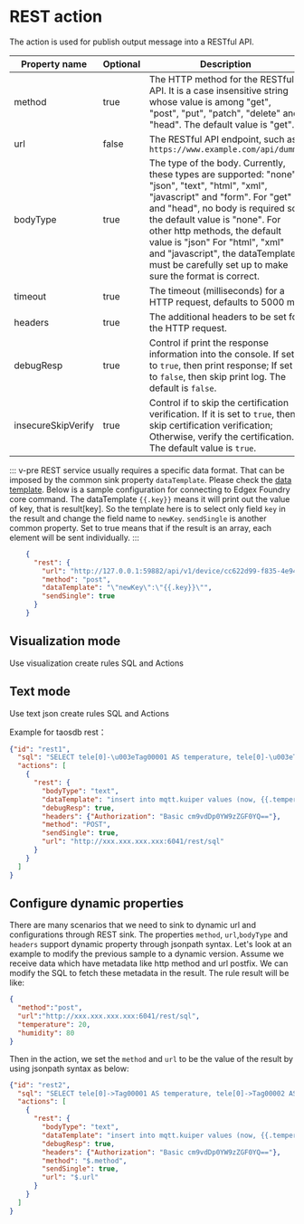 # REST action

The action is used for publish output message into a RESTful API.

| Property name     | Optional | Description                                                  |
| ----------------- | -------- | ------------------------------------------------------------ |
| method            | true    | The HTTP method for the RESTful API. It is a case insensitive string whose value is among "get", "post", "put", "patch", "delete" and "head". The default value is "get". |
| url             | false    | The RESTful API endpoint, such as ``https://www.example.com/api/dummy``                  |
| bodyType          | true     | The type of the body. Currently, these types are supported: "none", "json", "text", "html", "xml", "javascript" and "form". For "get" and "head", no body is required so the default value is "none". For other http methods, the default value is "json" For "html", "xml" and "javascript", the dataTemplate must be carefully set up to make sure the format is correct. |
| timeout   | true     | The timeout (milliseconds) for a HTTP request, defaults to 5000 ms |
| headers            | true     | The additional headers to be set for the HTTP request. |
| debugResp | true | Control if print the response information into the console. If set it to `true`, then print response; If set to `false`, then skip print log. The default is `false`. |
| insecureSkipVerify | true | Control if to skip the certification verification. If it is set to `true`, then skip certification verification; Otherwise, verify the certification. The default value is `true`. |

::: v-pre
REST service usually requires a specific data format. That can be imposed by the common sink property `dataTemplate`. Please check the [data template](../overview.md#data-template). Below is a sample configuration for connecting to Edgex Foundry core command. The dataTemplate `{{.key}}` means it will print out the value of key, that is result[key]. So the template here is to select only field ``key`` in the result and change the field name to ``newKey``. `sendSingle` is another common property. Set to true means that if the result is an array, each element will be sent individually.
:::

```json
    {
      "rest": {
        "url": "http://127.0.0.1:59882/api/v1/device/cc622d99-f835-4e94-b5cb-b1eff8699dc4/command/51fce08a-ae19-4bce-b431-b9f363bba705",       
        "method": "post",
        "dataTemplate": "\"newKey\":\"{{.key}}\"",
        "sendSingle": true
      }
    }
```

## Visualization mode

Use visualization create rules SQL and Actions

## Text mode

Use text json create rules SQL and Actions

Example for taosdb rest：
```json
{"id": "rest1",
  "sql": "SELECT tele[0]-\u003eTag00001 AS temperature, tele[0]-\u003eTag00002 AS humidity FROM neuron", 
  "actions": [
    {
      "rest": {
        "bodyType": "text",
        "dataTemplate": "insert into mqtt.kuiper values (now, {{.temperature}}, {{.humidity}})", 
        "debugResp": true,
        "headers": {"Authorization": "Basic cm9vdDp0YW9zZGF0YQ=="},
        "method": "POST",
        "sendSingle": true,
        "url": "http://xxx.xxx.xxx.xxx:6041/rest/sql"
      }
    }
  ]
}
```

## Configure dynamic properties

There are many scenarios that we need to sink to dynamic url and configurations through REST sink. The properties `method`, `url`,`bodyType` and `headers` support dynamic property through jsonpath syntax. Let's look at an example to modify the previous sample to a dynamic version. Assume we receive data which have metadata like http method and url postfix. We can modify the SQL to fetch these metadata in the result. The rule result will be like:

```json
{
  "method":"post",
  "url":"http://xxx.xxx.xxx.xxx:6041/rest/sql",
  "temperature": 20,
  "humidity": 80
}
```

Then in the action, we set the `method` and `url` to be the value of the result by using jsonpath syntax as below:

```json
{"id": "rest2",
  "sql": "SELECT tele[0]->Tag00001 AS temperature, tele[0]->Tag00002 AS humidity, method, concat(\"http://xxx.xxx.xxx.xxx:6041/rest/sql\", urlPostfix) as url FROM neuron", 
  "actions": [
    {
      "rest": {
        "bodyType": "text",
        "dataTemplate": "insert into mqtt.kuiper values (now, {{.temperature}}, {{.humidity}})", 
        "debugResp": true,
        "headers": {"Authorization": "Basic cm9vdDp0YW9zZGF0YQ=="},
        "method": "$.method",
        "sendSingle": true,
        "url": "$.url"
      }
    }
  ]
}
```
